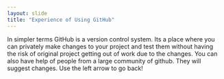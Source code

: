 ```yaml
---
layout: slide
title: "Experience of Using GitHub"
---
```

In simpler terms GitHub is a version control system. Its a place where you can privately make changes to your project and test them without having the risk of original project getting out of work due to the changes. You can also have help of people from a large community of github. They will suggest changes.
Use the left arrow to go back!
